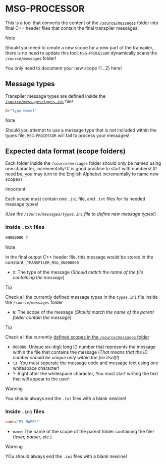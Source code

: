 # MSG-PROCESSOR

This is a tool that converts the content of the [`/source/messages`](./../../source/messages/) folder into final C++ header files that contain
the final transpiler messages!

> [!NOTE]
> Should you need to create a new scope for a new part of the transpiler, there is no need to update this tool.
> `MSG-PROCESSOR` dynamically scans the `/source/messages` folder!
>
> You only need to document your new scope (1...Z) here!

## Message types

Transpiler message types are defined inside the [`/source/messages/types.ini`](./../../source/messages/types.ini) file!

```ini
X="Type Name!"
```

> [!NOTE]
> Should you attempt to use a message type that is not included within the types file, `MSG-PROCESSOR` will fail
> to process your messages!

## Expected data format (scope folders)

Each folder inside the `/source/messages` folder should only be named using one character, incrementally!
It is good practice to start with numbers! (If need be, you may turn to the English Alphabet incrementally to name
new scopes)

> [!IMPORTANT]  
> Each scope must contain one `.ini` file, and `.txt` files for its needed message types!
>
> (*Use the `/source/messages/types.ini` file to define new message types!*)

### Inside `.txt` files

```txt
XN000000 ?

```

> [!NOTE]
> In the final output C++ header file, this message would be stored in the constant `_TRANSPILER_MSG_XN000000`

- `X`: The type of the message
  (*Should match the name of the file containing the message*)

> [!TIP]
> Check all the currently defined message types in the `types.ini` file inside the `/source/messages` folder

- `N`: The scope of the message
  (*Should match the name of the parent folder contain the message*)

> [!TIP]
> Check all the currently [defined scopes in the `/source/messages` folder](./../../source/messages/README.md)

- `000000`: Unique six-digit long ID number that represents the message within the file that contains the message
  (*That means that the ID number should be unique only within the file itself!*)
- `\s`: You must seperate the message code and message text using one whitespace character!
- `?`: Right after the whitespace character, You must start writing the text that will appear to the user!

> [!WARNING]
> You should always end the `.txt` files with a blank newline!

### Inside `.ini` files

```ini
name="MY NAME!"

```

- `name`: The name of the scope of the parent folder containing the file!
  (*lexer, parser, etc.*)

> [!WARNING]
> YOu should always end the `.ini` files with a blank newline!
